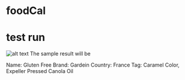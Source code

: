 # foodCal






# test run

![alt text]()
The sample result will be

Name: Gluten Free
Brand: Gardein
Country: France
Tag: Caramel Color, Expeller Pressed Canola Oil
